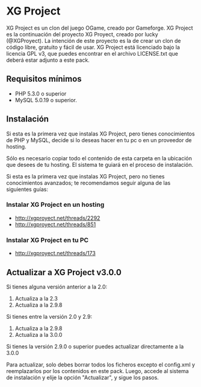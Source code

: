 # XG Project #

XG Project es un clon del juego OGame, creado por Gameforge. XG Project es la continuación del proyecto XG Proyect, creado por lucky (@XGProyect). La intención de este proyecto es la de crear un clon de código libre, gratuito y fácil de usar. XG Project está licenciado bajo la licencia GPL v3, que puedes encontrar en el archivo LICENSE.txt que deberá estar adjunto a este pack.

## Requisitos mínimos ##

* PHP 5.3.0 o superior
* MySQL 5.0.19 o superior.

## Instalación ##

Si esta es la primera vez que instalas XG Project, pero tienes conocimientos de PHP y MySQL, decide si lo deseas hacer en tu pc o en un proveedor de hosting.

Sólo es necesario copiar todo el contenido de esta carpeta en la ubicación que desees de tu hosting. El sistema te guiará en el proceso de instalación.

Si esta es la primera vez que instalas XG Project, pero no tienes conocimientos avanzados; te recomendamos seguir alguna de las siguientes guías:

### Instalar XG Project en un hosting ###

* http://xgproyect.net/threads/2292
* http://xgproyect.net/threads/851

### Instalar XG Project en tu PC ###

* http://xgproyect.net/threads/173

## Actualizar a XG Project v3.0.0

Si tienes alguna versión anterior a la 2.0:

1. Actualiza a la 2.3
2. Actualiza a la 2.9.8


Si tienes entre la versión 2.0 y 2.9:

1. Actualiza a la 2.9.8
2. Actualiza a la 3.0.0

Si tienes la versión 2.9.0 o superior puedes actualizar directamente a la 3.0.0

Para actualizar, solo debes borrar todos los ficheros excepto el config.xml y reemplazarlos por los contenidos en este pack. Luego, accede al sistema de instalación y elije la opción "Actualizar", y sigue los pasos.